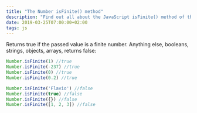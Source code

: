 ```yaml
---
title: "The Number isFinite() method"
description: "Find out all about the JavaScript isFinite() method of the Number object"
date: 2019-03-25T07:00:00+02:00
tags: js
---
```


Returns true if the passed value is a finite number. Anything else, booleans, strings, objects, arrays, returns false:

```js
Number.isFinite(1) //true
Number.isFinite(-237) //true
Number.isFinite(0) //true
Number.isFinite(0.2) //true

Number.isFinite('Flavio') //false
Number.isFinite(true) //false
Number.isFinite({}) //false
Number.isFinite([1, 2, 3]) //false
```